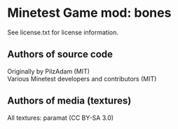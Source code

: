 Minetest Game mod: bones
========================
See license.txt for license information.

Authors of source code
----------------------
Originally by PilzAdam (MIT)  
Various Minetest developers and contributors (MIT)

Authors of media (textures)
---------------------------
All textures: paramat (CC BY-SA 3.0)
